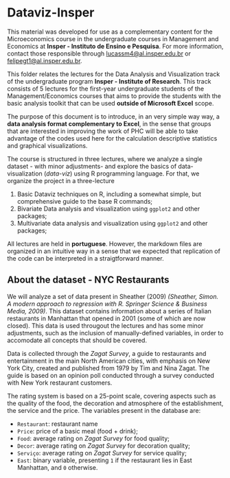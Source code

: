 # Dataviz-Insper

This material was developed for use as a complementary content for the Microeconomics course in the undergraduate courses in Management and Economics at **Insper - Instituto de Ensino e Pesquisa**. For more information, contact those responsible through lucassm4@al.insper.edu.br or felipegt1@al.insper.edu.br.

This folder relates the lectures for the Data Analysis and Visualization track of the undergraduate program **Insper - Institute of Research**. This track consists of 5 lectures for the first-year undergraduate students of the Management/Economics courses that aims to provide the students with the basic analysis toolkit that can be used **outside of Microsoft Excel** scope.

The purpose of this document is to introduce, in an very simple way way, a **data analysis format complementary to Excel**, in the sense that groups that are interested in improving the work of PHC will be able to take advantage of the codes used here for the calculation descriptive statistics and graphical visualizations.

The course is structured in three lectures, where we analyze a single dataset - with minor adjustments- and explore the basics of data-visualization (*data-viz*) using R programming language. For that, we organize the project in a three-lecture

1. Basic Dataviz techniques on R, including a somewhat simple, but comprehensive guide to the base R commands;
2. Bivariate Data analysis and visualization using `ggplot2` and other packages; 
3. Multivariate data analysis and visualization using `ggplot2` and other packages;

All lectures are held in **portuguese**. However, the markdown files are organized in an intuitive way in a sense that we expected that replication of the code can be interpreted in a straigtforward manner.

## About the dataset - NYC Restaurants

We will analyze a set of data present in Sheather (2009) *(Sheather, Simon. A modern approach to regression with R. Springer Science & Business Media, 2009)*. This dataset contains information about a series of Italian restaurants in Manhattan that opened in 2001 (some of which are now closed). This data is used througout the lectures and has some minor adjustments, such as the inclusion of manually-defined variables, in order to accomodate all concepts that should be covered.  

Data is collected through the *Zagat Survey*, a guide to restaurants and entertainment in the main North American cities, with emphasis on New York City, created and published from 1979 by Tim and Nina Zagat. The guide is based on an opinion poll conducted through a survey conducted with New York restaurant customers.

The rating system is based on a 25-point scale, covering aspects such as the quality of the food, the decoration and atmosphere of the establishment, the service and the price. The variables present in the database are:


* `Restaurant`: restaurant name
* `Price`: price of a basic meal (food + drink); 
* `Food`: average rating on *Zagat Survey* for food quality;
* `Decor`: average rating on *Zagat Survey* for decoration quality;
* `Serviço`: average rating on *Zagat Survey* for service quality;
* `East`: binary variable, presenting `1` if the restaurant lies in East Manhattan, and `0` otherwise.





